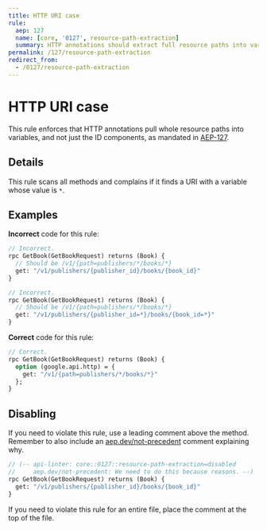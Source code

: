 ```yaml
---
title: HTTP URI case
rule:
  aep: 127
  name: [core, '0127', resource-path-extraction]
  summary: HTTP annotations should extract full resource paths into variables.
permalink: /127/resource-path-extraction
redirect_from:
  - /0127/resource-path-extraction
---
```


# HTTP URI case

This rule enforces that HTTP annotations pull whole resource paths into
variables, and not just the ID components, as mandated in [AEP-127][].

## Details

This rule scans all methods and complains if it finds a URI with a variable
whose value is `*`.

## Examples

**Incorrect** code for this rule:

```proto
// Incorrect.
rpc GetBook(GetBookRequest) returns (Book) {
  // Should be /v1/{path=publishers/*/books/*}
  get: "/v1/publishers/{publisher_id}/books/{book_id}"
}
```

```proto
// Incorrect.
rpc GetBook(GetBookRequest) returns (Book) {
  // Should be /v1/{path=publishers/*/books/*}
  get: "/v1/publishers/{publisher_id=*}/books/{book_id=*}"
}
```

**Correct** code for this rule:

```proto
// Correct.
rpc GetBook(GetBookRequest) returns (Book) {
  option (google.api.http) = {
    get: "/v1/{path=publishers/*/books/*}"
  };
}
```

## Disabling

If you need to violate this rule, use a leading comment above the method.
Remember to also include an [aep.dev/not-precedent][] comment explaining why.

```proto
// (-- api-linter: core::0127::resource-path-extraction=disabled
//     aep.dev/not-precedent: We need to do this because reasons. --)
rpc GetBook(GetBookRequest) returns (Book) {
  get: "/v1/publishers/{publisher_id}/books/{book_id}"
}
```

If you need to violate this rule for an entire file, place the comment at the
top of the file.

[aep-127]: https://aep.dev/127
[aep.dev/not-precedent]: https://aep.dev/not-precedent
